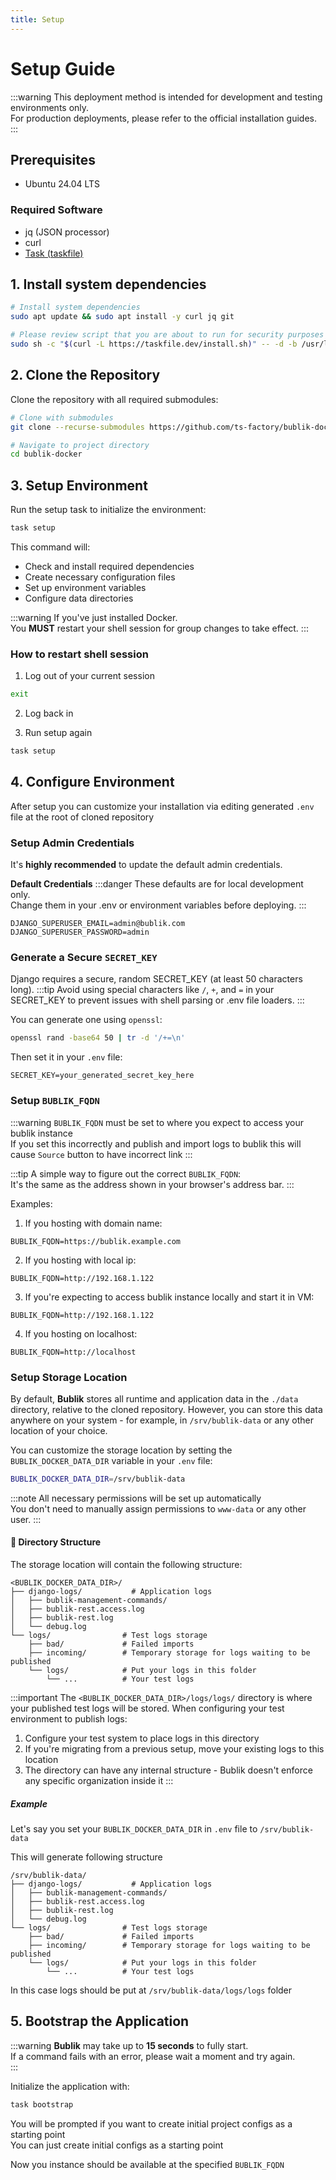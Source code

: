 ```yaml
---
title: Setup
---
```


# Setup Guide

:::warning
This deployment method is intended for development and testing environments only. <br />
For production deployments, please refer to the official installation guides.
:::

## Prerequisites

- Ubuntu 24.04 LTS

### Required Software

- jq (JSON processor)
- curl
- [Task (taskfile)](https://taskfile.dev/installation/)

## 1. Install system dependencies

```bash
# Install system dependencies
sudo apt update && sudo apt install -y curl jq git

# Please review script that you are about to run for security purposes
sudo sh -c "$(curl -L https://taskfile.dev/install.sh)" -- -d -b /usr/local/bin
```

## 2. Clone the Repository

Clone the repository with all required submodules:

```bash
# Clone with submodules
git clone --recurse-submodules https://github.com/ts-factory/bublik-docker.git

# Navigate to project directory
cd bublik-docker
```

## 3. Setup Environment

Run the setup task to initialize the environment:

```bash
task setup
```

This command will:

- Check and install required dependencies
- Create necessary configuration files
- Set up environment variables
- Configure data directories

:::warning
If you've just installed Docker. <br />
You **MUST** restart your shell session for group changes to take effect.
:::

### How to restart shell session

1. Log out of your current session

```bash
exit
```

2. Log back in

3. Run setup again

```bash
task setup
```

## 4. Configure Environment

After setup you can customize your installation via editing generated `.env` file at the root of cloned repository

### Setup Admin Credentials

It's **highly recommended** to update the default admin credentials.

**Default Credentials**
:::danger
These defaults are for local development only. <br />
Change them in your .env or environment variables before deploying.
:::

```
DJANGO_SUPERUSER_EMAIL=admin@bublik.com
DJANGO_SUPERUSER_PASSWORD=admin
```

### Generate a Secure `SECRET_KEY`

Django requires a secure, random SECRET_KEY (at least 50 characters long).
:::tip
Avoid using special characters like `/`, `+`, and `=` in your SECRET_KEY to prevent issues with shell parsing or .env file loaders.
:::

You can generate one using `openssl`:

```bash
openssl rand -base64 50 | tr -d '/+=\n'
```

Then set it in your `.env` file:

```
SECRET_KEY=your_generated_secret_key_here
```

### Setup `BUBLIK_FQDN`

:::warning
`BUBLIK_FQDN` must be set to where you expect to access your bublik instance <br />
If you set this incorrectly and publish and import logs to bublik this will cause `Source` button to have incorrect link
:::

:::tip
A simple way to figure out the correct `BUBLIK_FQDN`: <br />
It's the same as the address shown in your browser's address bar.
:::

Examples:

1. If you hosting with domain name: <br />

```
BUBLIK_FQDN=https://bublik.example.com
```

2. If you hosting with local ip: <br />

```
BUBLIK_FQDN=http://192.168.1.122
```

3. If you're expecting to access bublik instance locally and start it in VM: <br />

```
BUBLIK_FQDN=http://192.168.1.122
```

4. If you hosting on localhost:

```
BUBLIK_FQDN=http://localhost
```

### Setup Storage Location

By default, **Bublik** stores all runtime and application data in the `./data` directory, relative to the cloned repository. However, you can store this data anywhere on your system - for example, in `/srv/bublik-data` or any other location of your choice.

You can customize the storage location by setting the `BUBLIK_DOCKER_DATA_DIR` variable in your `.env` file:

```bash
BUBLIK_DOCKER_DATA_DIR=/srv/bublik-data
```

:::note
All necessary permissions will be set up automatically <br />
You don't need to manually assign permissions to `www-data` or any other user.
:::

#### 📁 Directory Structure

The storage location will contain the following structure:

```
<BUBLIK_DOCKER_DATA_DIR>/
├── django-logs/           # Application logs
│   ├── bublik-management-commands/
│   ├── bublik-rest.access.log
│   ├── bublik-rest.log
│   └── debug.log
└── logs/                # Test logs storage
    ├── bad/             # Failed imports
    ├── incoming/        # Temporary storage for logs waiting to be published
    └── logs/            # Put your logs in this folder
        └── ...          # Your test logs
```

:::important
The `<BUBLIK_DOCKER_DATA_DIR>/logs/logs/` directory is where your published test logs will be stored. When configuring your test environment to publish logs:

1. Configure your test system to place logs in this directory
2. If you're migrating from a previous setup, move your existing logs to this location
3. The directory can have any internal structure - Bublik doesn't enforce any specific organization inside it
   :::

##### Example

Let's say you set your `BUBLIK_DOCKER_DATA_DIR` in `.env` file to `/srv/bublik-data`

This will generate following structure

```
/srv/bublik-data/
├── django-logs/           # Application logs
│   ├── bublik-management-commands/
│   ├── bublik-rest.access.log
│   ├── bublik-rest.log
│   └── debug.log
└── logs/                # Test logs storage
    ├── bad/             # Failed imports
    ├── incoming/        # Temporary storage for logs waiting to be published
    └── logs/            # Put your logs in this folder
        └── ...          # Your test logs
```

In this case logs should be put at `/srv/bublik-data/logs/logs` folder

## 5. Bootstrap the Application

:::warning
**Bublik** may take up to **15 seconds** to fully start. <br />
If a command fails with an error, please wait a moment and try again. <br />
:::

Initialize the application with:

```bash
task bootstrap
```

You will be prompted if you want to create initial project configs as a starting point <br />
You can just create initial configs as a starting point

Now you instance should be available at the specified `BUBLIK_FQDN`
